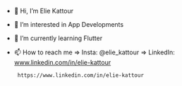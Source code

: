 - 👋 Hi, I’m Elie Kattour
- 👀 I’m interested in App Developments
- 🌱 I’m currently learning Flutter
- 📫 How to reach me 
       => Insta: @elie_kattour
       => LinkedIn: www.linkedin.com/in/elie-kattour
       
       https://www.linkedin.com/in/elie-kattour
<!---
Lallous5/Lallous5 is a ✨ special ✨ repository because its `README.md` (this file) appears on your GitHub profile.
You can click the Preview link to take a look at your changes.
--->
